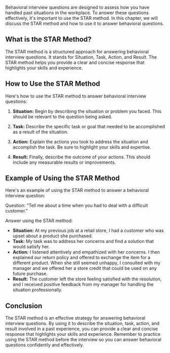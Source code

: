 
Behavioral interview questions are designed to assess how you have handled past situations in the workplace. To answer these questions effectively, it's important to use the STAR method. In this chapter, we will discuss the STAR method and how to use it to answer behavioral questions.

What is the STAR Method?
------------------------

The STAR method is a structured approach for answering behavioral interview questions. It stands for Situation, Task, Action, and Result. The STAR method helps you provide a clear and concise response that highlights your skills and experience.

How to Use the STAR Method
--------------------------

Here's how to use the STAR method to answer behavioral interview questions:

1. **Situation:** Begin by describing the situation or problem you faced. This should be relevant to the question being asked.

2. **Task:** Describe the specific task or goal that needed to be accomplished as a result of the situation.

3. **Action:** Explain the actions you took to address the situation and accomplish the task. Be sure to highlight your skills and expertise.

4. **Result:** Finally, describe the outcome of your actions. This should include any measurable results or improvements.

Example of Using the STAR Method
--------------------------------

Here's an example of using the STAR method to answer a behavioral interview question:

Question: "Tell me about a time when you had to deal with a difficult customer."

Answer using the STAR method:

* **Situation:** At my previous job at a retail store, I had a customer who was upset about a product she purchased.
* **Task:** My task was to address her concerns and find a solution that would satisfy her.
* **Action:** I listened attentively and empathized with her concerns. I then explained our return policy and offered to exchange the item for a different product. When she still seemed unhappy, I consulted with my manager and we offered her a store credit that could be used on any future purchase.
* **Result:** The customer left the store feeling satisfied with the resolution, and I received positive feedback from my manager for handling the situation professionally.

Conclusion
----------

The STAR method is an effective strategy for answering behavioral interview questions. By using it to describe the situation, task, action, and result involved in a past experience, you can provide a clear and concise response that highlights your skills and experience. Remember to practice using the STAR method before the interview so you can answer behavioral questions confidently and effectively.
